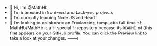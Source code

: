 - 👋 Hi, I’m @MathHb
- 👀 I’m interested in front-end and back-end projwcts
- 🌱 I’m currently learning Node.JS and React
- 💞️ I’m looking to collaborate on Freelancing, temp-jobs full-time
<!-
MathHb/MathHb is a ✨ special ✨ repository because its `README.md` (this file) appears on your GitHub profile.
You can click the Preview link to take a look at your changes.
--->
